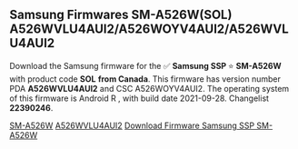 <h2>Samsung Firmwares SM-A526W(SOL) A526WVLU4AUI2/A526WOYV4AUI2/A526WVLU4AUI2</h2>
Download the Samsung firmware for the ✅ <strong>Samsung SSP </strong> ⭐ <strong>SM-A526W</strong> with product code <strong>SOL</strong> <strong> from Canada</strong>. This firmware has version number PDA <strong>A526WVLU4AUI2</strong> and CSC A526WOYV4AUI2. The operating system of this firmware is Android R , with build date 2021-09-28. Changelist <strong>22390246</strong>.


[SM-A526W](https://samfirm.shop/samsung/model/SM-A526W)
[A526WVLU4AUI2](https://samfirm.shop/samsung/pda/A526WVLU4AUI2)
[Download Firmware Samsung SSP SM-A526W](https://samfirm.shop/samsung/firmware/460664)
